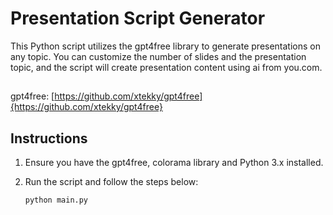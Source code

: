 # Presentation Script Generator

This Python script utilizes the gpt4free library to generate presentations on any topic. You can customize the number of slides and the presentation topic, and the script will create presentation content using ai from you.com.

##

gpt4free:
[https://github.com/xtekky/gpt4free]{https://github.com/xtekky/gpt4free}

## Instructions

1. Ensure you have the gpt4free, colorama library and Python 3.x installed.

2. Run the script and follow the steps below:

   ```python
   python main.py
